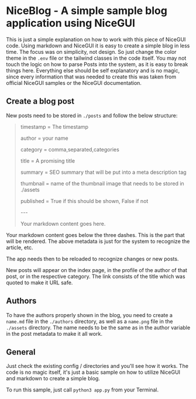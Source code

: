 # NiceBlog - A simple sample blog application using NiceGUI
This is just a simple explanation on how to work with this piece of NiceGUI code. Using markdown and NiceGUI it is easy to create a simple blog in less time. The focus was on simplicity, not design. So just change the color theme in the `.env` file or the tailwind classes in the code itself. You may not touch the logic on how to parse Posts into the system, as it is easy to break things here. Everything else should be self explanatory and is no magic, since every information that was needed to create this was taken from official NiceGUI samples or the NiceGUI documentation.

## Create a blog post

New posts need to be stored in `./posts` and follow the below structure:

> timestamp = The timestamp
>
> author = your name
>
> category = comma,separated,categories
>
> title = A promising title
>
> summary = SEO summary that will be put into a meta description tag
>
> thumbnail = name of the thumbnail image that needs to be stored in ./assets
>
> published = True if this should be shown, False if not
>
> 
> \-\-\-
>
> 
> Your markdown content goes here.

Your markdown content goes below the three dashes. This is the part that will be rendered. The above metadata is just for the system to recognize the article, etc.

The app needs then to be reloaded to recognize changes or new posts.

New posts will appear on the index page, in the profile of the author of that post, or in the respective category. The link consists of the title which was quoted to make it URL safe.

## Authors
To have the authors properly shown in the blog, you need to create a `name.md` file in the `./authors` directory, as well as a `name.png` file in the `./assets` directory. The name needs to be the same as in the author variable in the post metadata to make it all work.


## General
Just check the existing config / directories and you'll see how it works. The code is no magic itself, it's just a basic sample on how to utilize NiceGUI and markdown to create a simple blog.

To run this sample, just call `python3 app.py` from your Terminal.